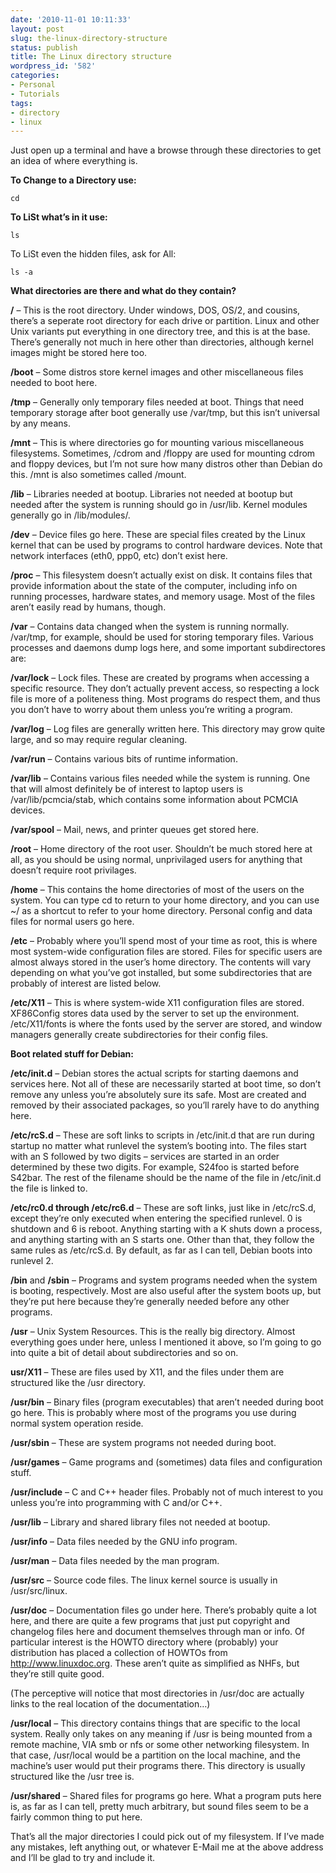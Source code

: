 ```yaml
---
date: '2010-11-01 10:11:33'
layout: post
slug: the-linux-directory-structure
status: publish
title: The Linux directory structure
wordpress_id: '582'
categories:
- Personal
- Tutorials
tags:
- directory
- linux
---
```


Just open up a terminal and have a browse through these directories to get an idea of where everything is.  

  

**To Change to a Directory use:**  

`cd`  

**To LiSt what’s in it use:**  

`ls`  

To LiSt even the hidden files, ask for All:  

`ls -a`  

  

**What directories are there and what do they contain?**  


  

**/** – This is the root directory. Under windows, DOS, OS/2, and cousins, there’s a seperate root directory for each drive or partition. Linux and other Unix variants put everything in one directory tree, and this is at the base. There’s generally not much in here other than directories, although kernel images might be stored here too.  

  

**/boot** – Some distros store kernel images and other miscellaneous files needed to boot here.  

  

**/tmp** – Generally only temporary files needed at boot. Things that need temporary storage after boot generally use /var/tmp, but this isn’t universal by any means.  

  

**/mnt** – This is where directories go for mounting various miscellaneous filesystems. Sometimes, /cdrom and /floppy are used for mounting cdrom and floppy devices, but I’m not sure how many distros other than Debian do this. /mnt is also sometimes called /mount.  


  

**/lib** – Libraries needed at bootup. Libraries not needed at bootup but needed after the system is running should go in /usr/lib. Kernel modules generally go in /lib/modules/.  

  

**/dev** – Device files go here. These are special files created by the Linux kernel that can be used by programs to control hardware devices. Note that network interfaces (eth0, ppp0, etc) don’t exist here.  

  

**/proc** – This filesystem doesn’t actually exist on disk. It contains files that provide information about the state of the computer, including info on running processes, hardware states, and memory usage. Most of the files aren’t easily read by humans, though.  

  


**/var** – Contains data changed when the system is running normally. /var/tmp, for example, should be used for storing temporary files. Various processes and daemons dump logs here, and some important subdirectores are:  

  

**/var/lock** – Lock files. These are created by programs when accessing a specific resource. They don’t actually prevent access, so respecting a lock file is more of a politeness thing. Most programs do respect them, and thus you don’t have to worry about them unless you’re writing a program.  

  

**/var/log** – Log files are generally written here. This directory may grow quite large, and so may require regular cleaning.  

  

**/var/run** – Contains various bits of runtime information.  


  

**/var/lib** – Contains various files needed while the system is running. One that will almost definitely be of interest to laptop users is /var/lib/pcmcia/stab, which contains some information about PCMCIA devices.  

  

**/var/spool** – Mail, news, and printer queues get stored here.  

  

**/root** – Home directory of the root user. Shouldn’t be much stored here at all, as you should be using normal, unprivilaged users for anything that doesn’t require root privilages.  

  

**/home** – This contains the home directories of most of the users on the system. You can type cd to return to your home directory, and you can use ~/ as a shortcut to refer to your home directory. Personal config and data files for normal users go here.  


  

**/etc** – Probably where you’ll spend most of your time as root, this is where most system-wide configuration files are stored. Files for specific users are almost always stored in the user’s home directory. The contents will vary depending on what you’ve got installed, but some subdirectories that are probably of interest are listed below.  

  

**/etc/X11** – This is where system-wide X11 configuration files are stored. XF86Config stores data used by the server to set up the environment. /etc/X11/fonts is where the fonts used by the server are stored, and window managers generally create subdirectories for their config files.  

  

**Boot related stuff for Debian:**  

  

**/etc/init.d** – Debian stores the actual scripts for starting daemons and services here. Not all of these are necessarily started at boot time, so don’t remove any unless you’re absolutely sure its safe. Most are created and removed by their associated packages, so you’ll rarely have to do anything here.  


  

**/etc/rcS.d** – These are soft links to scripts in /etc/init.d that are run during startup no matter what runlevel the system’s booting into. The files start with an S followed by two digits – services are started in an order determined by these two digits. For example, S24foo is started before S42bar. The rest of the filename should be the name of the file in /etc/init.d the file is linked to.  

  

**/etc/rc0.d through /etc/rc6.d** – These are soft links, just like in /etc/rcS.d, except they’re only executed when entering the specified runlevel. 0 is shutdown and 6 is reboot. Anything starting with a K shuts down a process, and anything starting with an S starts one. Other than that, they follow the same rules as /etc/rcS.d. By default, as far as I can tell, Debian boots into runlevel 2.  

  

**/bin** and **/sbin** – Programs and system programs needed when the system is booting, respectively. Most are also useful after the system boots up, but they’re put here because they’re generally needed before any other programs.  


  

**/usr** – Unix System Resources. This is the really big directory. Almost everything goes under here, unless I mentioned it above, so I’m going to go into quite a bit of detail about subdirectories and so on.  

  

**usr/X11** – These are files used by X11, and the files under them are structured like the /usr directory.  

  

**/usr/bin** – Binary files (program executables) that aren’t needed during boot go here. This is probably where most of the programs you use during normal system operation reside.  

  

**/usr/sbin** – These are system programs not needed during boot.  


  

**/usr/games** – Game programs and (sometimes) data files and configuration stuff.  

  

**/usr/include** – C and C++ header files. Probably not of much interest to you unless you’re into programming with C and/or C++.  

  

**/usr/lib** – Library and shared library files not needed at bootup.  

  

**/usr/info** – Data files needed by the GNU info program.  


  

**/usr/man** – Data files needed by the man program.  

  

**/usr/src** – Source code files. The linux kernel source is usually in /usr/src/linux.  

  

**/usr/doc** – Documentation files go under here. There’s probably quite a lot here, and there are quite a few programs that just put copyright and changelog files here and document themselves through man or info. Of particular interest is the HOWTO directory where (probably) your distribution has placed a collection of HOWTOs from http://www.linuxdoc.org. These aren’t quite as simplified as NHFs, but they’re still quite good.  

  

(The perceptive will notice that most directories in /usr/doc are actually links to the real location of the documentation…)  


  

**/usr/local** – This directory contains things that are specific to the local system. Really only takes on any meaning if /usr is being mounted from a remote machine, VIA smb or nfs or some other networking filesystem. In that case, /usr/local would be a partition on the local machine, and the machine’s user would put their programs there. This directory is usually structured like the /usr tree is.  

  

**/usr/shared** – Shared files for programs go here. What a program puts here is, as far as I can tell, pretty much arbitrary, but sound files seem to be a fairly common thing to put here.  

  

That’s all the major directories I could pick out of my filesystem. If I’ve made any mistakes, left anything out, or whatever E-Mail me at the above address and I’ll be glad to try and include it.
